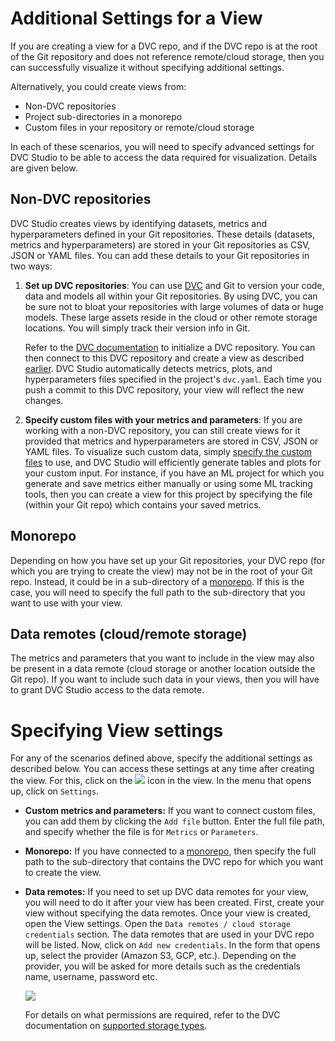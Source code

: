 # Additional Settings for a View

If you are creating a view for a DVC repo, and if the DVC repo is at the root of
the Git repository and does not reference remote/cloud storage, then you can
successfully visualize it without specifying additional settings.

Alternatively, you could create views from:

- Non-DVC repositories
- Project sub-directories in a monorepo
- Custom files in your repository or remote/cloud storage

In each of these scenarios, you will need to specify advanced settings for DVC
Studio to be able to access the data required for visualization. Details are
given below.

## Non-DVC repositories

DVC Studio creates views by identifying datasets, metrics and hyperparameters
defined in your Git repositories. These details (datasets, metrics and
hyperparameters) are stored in your Git repositories as CSV, JSON or YAML files.
You can add these details to your Git repositories in two ways:

1. **Set up DVC repositories**: You can use [DVC](https://dvc.org/) and Git to
   version your code, data and models all within your Git repositories. By using
   DVC, you can be sure not to bloat your repositories with large volumes of
   data or huge models. These large assets reside in the cloud or other remote
   storage locations. You will simply track their version info in Git.

   Refer to the [DVC documentation](https://dvc.org/doc) to initialize a DVC
   repository. You can then connect to this DVC repository and create a view as
   described [earlier](/doc/studio/create-view). DVC Studio automatically
   detects metrics, plots, and hyperparameters files specified in the project's
   `dvc.yaml`. Each time you push a commit to this DVC repository, your view
   will reflect the new changes.

2. **Specify custom files with your metrics and parameters**: If you are working
   with a non-DVC repository, you can still create views for it provided that
   metrics and hyperparameters are stored in CSV, JSON or YAML files. To
   visualize such custom data, simply
   [specify the custom files](#specifying-view-settings) to use, and DVC Studio
   will efficiently generate tables and plots for your custom input. For
   instance, if you have an ML project for which you generate and save metrics
   either manually or using some ML tracking tools, then you can create a view
   for this project by specifying the file (within your Git repo) which contains
   your saved metrics.

## Monorepo

Depending on how you have set up your Git repositories, your DVC repo (for which
you are trying to create the view) may not be in the root of your Git repo.
Instead, it could be in a sub-directory of a
[monorepo](https://en.wikipedia.org/wiki/Monorepo). If this is the case, you
will need to specify the full path to the sub-directory that you want to use
with your view.

## Data remotes (cloud/remote storage)

The metrics and parameters that you want to include in the view may also be
present in a data remote (cloud storage or another location outside the Git
repo). If you want to include such data in your views, then you will have to
grant DVC Studio access to the data remote.

# Specifying View settings

For any of the scenarios defined above, specify the additional settings as
described below. You can access these settings at any time after creating the
view. For this, click on the
![](https://static.iterative.ai/img/studio/view_open_settings_icon_v2.png) icon
in the view. In the menu that opens up, click on `Settings`.

- **Custom metrics and parameters:** If you want to connect custom files, you
  can add them by clicking the `Add file` button. Enter the full file path, and
  specify whether the file is for `Metrics` or `Parameters`.

- **Monorepo:** If you have connected to a
  [monorepo](https://en.wikipedia.org/wiki/Monorepo), then specify the full path
  to the sub-directory that contains the DVC repo for which you want to create
  the view.

- **Data remotes:** If you need to set up DVC data remotes for your view, you
  will need to do it after your view has been created. First, create your view
  without specifying the data remotes. Once your view is created, open the View
  settings. Open the `Data remotes / cloud storage credentials` section. The
  data remotes that are used in your DVC repo will be listed. Now, click on
  `Add new credentials`. In the form that opens up, select the provider (Amazon
  S3, GCP, etc.). Depending on the provider, you will be asked for more details
  such as the credentials name, username, password etc.

  ![](https://static.iterative.ai/img/studio/s3_remote_settings.png)

  For details on what permissions are required, refer to the DVC documentation
  on
  [supported storage types](/doc/command-reference/remote/add#supported-storage-types).
